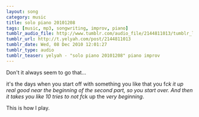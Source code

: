 ```yaml
---
layout: song
category: music
title: solo piano 20101208
tags: [music, mp3, songwriting, improv, piano]
tumblr_audio_file: http://www.tumblr.com/audio_file/2144811013/tumblr_ld4fefoQ4P1qzo4ep
tumblr_url: http://t.yelyah.com/post/2144811013
tumblr_date: Wed, 08 Dec 2010 12:01:27
tumblr_type: audio
tumblr_teaser: yelyah - "solo piano 20101208" piano improv
---
```

Don't it always seem to go that...

it's the days when you start off with something you like that you f*ck it up real good near the beginning of the *second* part, so you start over. And then it takes you like 10 tries to not f*ck up the *very beginning*.

This is how I play.
